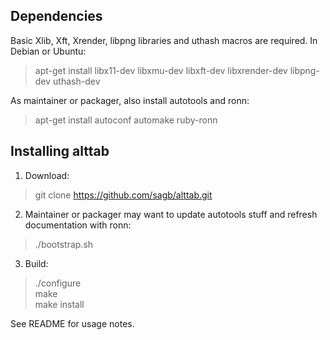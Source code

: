 
Dependencies
------------

Basic Xlib, Xft, Xrender, libpng libraries and uthash macros are required.
In Debian or Ubuntu:

> apt-get install libx11-dev libxmu-dev libxft-dev libxrender-dev libpng-dev uthash-dev

As maintainer or packager, also install autotools and ronn:

> apt-get install autoconf automake ruby-ronn


Installing alttab
-----------------

1. Download:

> git clone https://github.com/sagb/alttab.git

2. Maintainer or packager may want to update autotools stuff and refresh documentation with ronn:

> ./bootstrap.sh

3. Build:

> ./configure  
> make  
> make install

See README for usage notes.

